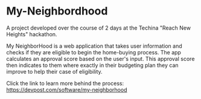# My-Neighbordhood
A project developed over the course of 2 days at the Techina "Reach New Heights" hackathon. 

My NeighborHood is a web application that takes user information and checks if they are eligible to begin the home-buying process. The app calculates an approval score based on the user's input. This approval score then indicates to them where exactly in their budgeting plan they can improve to help their case of eligibility. 

Click the link to learn more behind the process: https://devpost.com/software/my-neighborhood 
